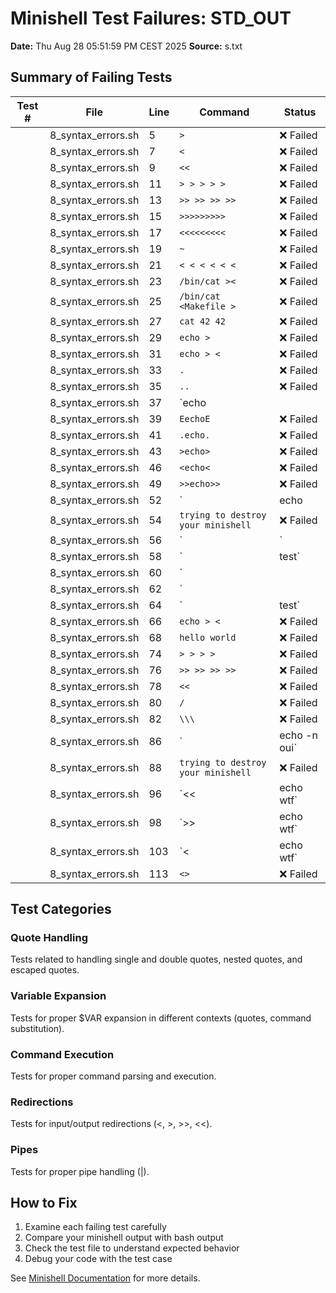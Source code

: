 # Minishell Test Failures: STD_OUT

**Date:** Thu Aug 28 05:51:59 PM CEST 2025
**Source:** s.txt

## Summary of Failing Tests

| Test # | File | Line | Command | Status |
|--------|------|------|---------|--------|
|  | 8_syntax_errors.sh | 5 | `>` | ❌ Failed |
|  | 8_syntax_errors.sh | 7 | `<` | ❌ Failed |
|  | 8_syntax_errors.sh | 9 | `<<` | ❌ Failed |
|  | 8_syntax_errors.sh | 11 | `> > > > >` | ❌ Failed |
|  | 8_syntax_errors.sh | 13 | `>> >> >> >>` | ❌ Failed |
|  | 8_syntax_errors.sh | 15 | `>>>>>>>>>` | ❌ Failed |
|  | 8_syntax_errors.sh | 17 | `<<<<<<<<<` | ❌ Failed |
|  | 8_syntax_errors.sh | 19 | `~` | ❌ Failed |
|  | 8_syntax_errors.sh | 21 | `< < < < < <` | ❌ Failed |
|  | 8_syntax_errors.sh | 23 | `/bin/cat ><` | ❌ Failed |
|  | 8_syntax_errors.sh | 25 | `/bin/cat <Makefile >` | ❌ Failed |
|  | 8_syntax_errors.sh | 27 | `cat 42 42` | ❌ Failed |
|  | 8_syntax_errors.sh | 29 | `echo >` | ❌ Failed |
|  | 8_syntax_errors.sh | 31 | `echo > <` | ❌ Failed |
|  | 8_syntax_errors.sh | 33 | `.` | ❌ Failed |
|  | 8_syntax_errors.sh | 35 | `..` | ❌ Failed |
|  | 8_syntax_errors.sh | 37 | `echo | |` | ❌ Failed |
|  | 8_syntax_errors.sh | 39 | `EechoE` | ❌ Failed |
|  | 8_syntax_errors.sh | 41 | `.echo.` | ❌ Failed |
|  | 8_syntax_errors.sh | 43 | `>echo>` | ❌ Failed |
|  | 8_syntax_errors.sh | 46 | `<echo<` | ❌ Failed |
|  | 8_syntax_errors.sh | 49 | `>>echo>>` | ❌ Failed |
|  | 8_syntax_errors.sh | 52 | `|echo|` | ❌ Failed |
|  | 8_syntax_errors.sh | 54 | `trying to destroy your minishell` | ❌ Failed |
|  | 8_syntax_errors.sh | 56 | `|` | ❌ Failed |
|  | 8_syntax_errors.sh | 58 | `| test` | ❌ Failed |
|  | 8_syntax_errors.sh | 60 | `| | |` | ❌ Failed |
|  | 8_syntax_errors.sh | 62 | `| | | | test` | ❌ Failed |
|  | 8_syntax_errors.sh | 64 | `| test` | ❌ Failed |
|  | 8_syntax_errors.sh | 66 | `echo > <` | ❌ Failed |
|  | 8_syntax_errors.sh | 68 | `hello world` | ❌ Failed |
|  | 8_syntax_errors.sh | 74 | `> > > >` | ❌ Failed |
|  | 8_syntax_errors.sh | 76 | `>> >> >> >>` | ❌ Failed |
|  | 8_syntax_errors.sh | 78 | `<<` | ❌ Failed |
|  | 8_syntax_errors.sh | 80 | `/` | ❌ Failed |
|  | 8_syntax_errors.sh | 82 | `\\\` | ❌ Failed |
|  | 8_syntax_errors.sh | 86 | `| echo -n oui` | ❌ Failed |
|  | 8_syntax_errors.sh | 88 | `trying to destroy your minishell` | ❌ Failed |
|  | 8_syntax_errors.sh | 96 | `<<| echo wtf` | ❌ Failed |
|  | 8_syntax_errors.sh | 98 | `>>| echo wtf` | ❌ Failed |
|  | 8_syntax_errors.sh | 103 | `<| echo wtf` | ❌ Failed |
|  | 8_syntax_errors.sh | 113 | `<>` | ❌ Failed |

## Test Categories

### Quote Handling
Tests related to handling single and double quotes, nested quotes, and escaped quotes.

### Variable Expansion
Tests for proper $VAR expansion in different contexts (quotes, command substitution).

### Command Execution
Tests for proper command parsing and execution.

### Redirections
Tests for input/output redirections (<, >, >>, <<).

### Pipes
Tests for proper pipe handling (|).

## How to Fix

1. Examine each failing test carefully
2. Compare your minishell output with bash output
3. Check the test file to understand expected behavior
4. Debug your code with the test case

See [Minishell Documentation](https://github.com/djuarez42/Minishell) for more details.
